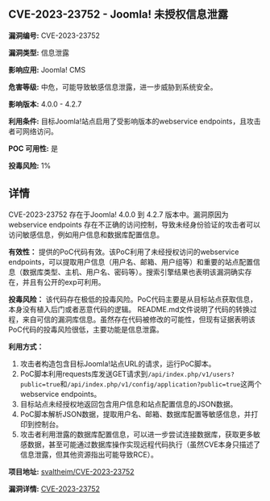 ## CVE-2023-23752 - Joomla! 未授权信息泄露

**漏洞编号:** CVE-2023-23752

**漏洞类型:** 信息泄露

**影响应用:** Joomla! CMS

**危害等级:** 中危，可能导致敏感信息泄露，进一步威胁到系统安全。

**影响版本:** 4.0.0 - 4.2.7

**利用条件:** 目标Joomla!站点启用了受影响版本的webservice endpoints，且攻击者可网络访问。

**POC 可用性:** 是

**投毒风险:** 1%

## 详情

CVE-2023-23752 存在于Joomla! 4.0.0 到 4.2.7 版本中。漏洞原因为webservice endpoints 存在不正确的访问控制，导致未经身份验证的攻击者可以访问敏感信息，例如用户信息和数据库配置信息。

**有效性：**
提供的PoC代码有效。该PoC利用了未经授权访问的webservice endpoints，可以提取用户信息（用户名、邮箱、用户组等）和重要的站点配置信息（数据库类型、主机、用户名、密码等）。搜索引擎结果也表明该漏洞确实存在，并且有公开的exp可利用。

**投毒风险：**
该代码存在极低的投毒风险。PoC代码主要是从目标站点获取信息，本身没有植入后门或者恶意代码的逻辑。
README.md文件说明了代码的转换过程，来自可信的漏洞库信息。虽然存在代码被修改的可能性，但现有证据表明该PoC代码的投毒风险很低，主要功能是信息泄露。

**利用方式：**
1.  攻击者构造包含目标Joomla!站点URL的请求，运行PoC脚本。
2.  PoC脚本利用requests库发送GET请求到`/api/index.php/v1/users?public=true`和`/api/index.php/v1/config/application?public=true`这两个webservice endpoints。
3.  目标站点未经授权地返回包含用户信息和站点配置信息的JSON数据。
4.  PoC脚本解析JSON数据，提取用户名、邮箱、数据库配置等敏感信息，并打印到控制台。
5.  攻击者利用泄露的数据库配置信息，可以进一步尝试连接数据库，获取更多敏感数据，甚至可能通过数据库操作实现远程代码执行（虽然CVE本身只描述了信息泄露，但其他资源指出可能导致RCE）。

**项目地址:** [svaltheim/CVE-2023-23752](https://github.com/svaltheim/CVE-2023-23752)

**漏洞详情:** [CVE-2023-23752](https://nvd.nist.gov/vuln/detail/CVE-2023-23752)